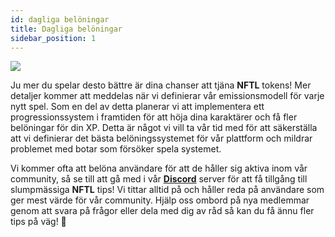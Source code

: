 ```yaml
---
id: dagliga belöningar
title: Dagliga belöningar
sidebar_position: 1
---
```


![](/img/twitch-stream.png)

Ju mer du spelar desto bättre är dina chanser att tjäna **NFTL** tokens! Mer detaljer kommer att meddelas när vi definierar vår emissionsmodell för varje nytt spel. Som en del av detta planerar vi att implementera ett progressionssystem i framtiden för att höja dina karaktärer och få fler belöningar för din XP. Detta är något vi vill ta vår tid med för att säkerställa att vi definierar det bästa belöningssystemet för vår plattform och mildrar problemet med botar som försöker spela systemet.

Vi kommer ofta att belöna användare för att de håller sig aktiva inom vår community, så se till att gå med i vår **[Discord](https://discord.gg/niftyleague)** server för att få tillgång till slumpmässiga **NFTL** tips! Vi tittar alltid på och håller reda på användare som ger mest värde för vår community. Hjälp oss ombord på nya medlemmar genom att svara på frågor eller dela med dig av råd så kan du få ännu fler tips på väg! 🙌
